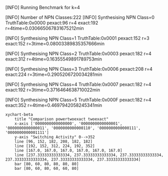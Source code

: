 [INFO] Running Benchmark for k=4


[INFO] Number of NPN Classes:222
[INFO] Synthesising NPN Class=0 TruthTable:0x0000 pexact:96 r=4 exact:192 r=4time=0.030665067831675212min 

[INFO] Synthesising NPN Class=1 TruthTable:0x0001 pexact:152 r=3 exact:152 r=3time=0.08003389835357666min 

[INFO] Synthesising NPN Class=2 TruthTable:0x0003 pexact:182 r=4 exact:312 r=4time=0.16355549891789753min 

[INFO] Synthesising NPN Class=3 TruthTable:0x0006 pexact:208 r=4 exact:224 r=3time=0.2905206720034281min 

[INFO] Synthesising NPN Class=4 TruthTable:0x0007 pexact:182 r=4 exact:192 r=3time=0.3716464638710022min 

[INFO] Synthesising NPN Class=5 TruthTable:0x000F pexact:182 r=4 exact:352 r=4time=0.4697942058245341min 

```mermaid
xychart-beta
    title "Comparison powertwoexact twoexact"
    x-axis ['0000000000000000', '0000000000000001', '0000000000000011', '0000000000000110', '0000000000000111', '0000000000001111']
    y-axis "Switching Activity" 0-->352
    line [96, 152, 182, 208, 182, 182]
    line [192, 152, 312, 224, 192, 352]
    line [167.0, 167.0, 167.0, 167.0, 167.0, 167.0]
    line [237.33333333333334, 237.33333333333334, 237.33333333333334, 237.33333333333334, 237.33333333333334, 237.33333333333334]
    bar [80, 60, 80, 80, 80, 80]
    bar [80, 60, 80, 60, 60, 80]
```

